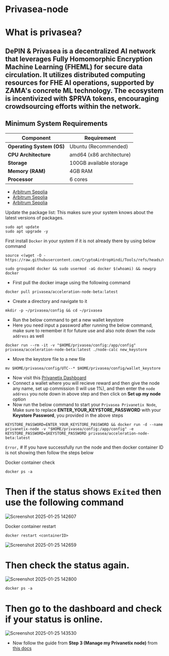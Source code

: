 # Privasea-node

# What is privasea?

DePIN & Privasea is a decentralized AI network that leverages Fully Homomorphic Encryption Machine Learning (FHEML) 
for secure data circulation. It utilizes distributed computing resources for FHE AI operations, supported by ZAMA's
concrete ML technology. The ecosystem is incentivized with $PRVA tokens, encouraging crowdsourcing efforts within the network.
------------------------------------------------------------------------------------------------------------------------------
## Minimum System Requirements

| **Component**             | **Requirement**                     |
|---------------------------|-------------------------------------|
| **Operating System (OS)** | Ubuntu (Recommended)                |
| **CPU Architecture**      | amd64 (x86 architecture)            |
| **Storage**               | 100GB available storage             |
| **Memory (RAM)**          | 4GB RAM                             |
| **Processor**             | 6 cores                             |

- [Arbitrum Sepolia](https://faucet.quicknode.com/arbitrum/sepolia)
- [Arbitrum Sepolia](https://faucets.chain.link/arbitrum-sepolia)
- [Arbitrum Sepolia](https://bwarelabs.com/faucets/arbitrum-sepolia)


Update the package list: This makes sure your system knows about the latest versions of packages.
```
sudo apt update
sudo apt upgrade -y
```

 First install `Docker` in your system if it is not already there by using below command
```
source <(wget -O - https://raw.githubusercontent.com/CryptoAirdropHindi/Tools/refs/heads/main/docker.sh)
```
```
sudo groupadd docker && sudo usermod -aG docker $(whoami) && newgrp docker
```
- First pull the docker image using the following command
```
docker pull privasea/acceleration-node-beta:latest
```
- Create a directory and navigate to it
```
mkdir -p ~/privasea/config && cd ~/privasea
```
- Run the below command to get a new wallet keystore
- Here you need input a password after running the below command, make sure to remember it for future use and also note down the `node address` as well
```
docker run --rm -it -v "$HOME/privasea/config:/app/config" privasea/acceleration-node-beta:latest ./node-calc new_keystore
```
- Move the keystore file to a new file
```
mv $HOME/privasea/config/UTC--* $HOME/privasea/config/wallet_keystore
```
- Now visit this [Privanetix Dashboard](https://deepsea-beta.privasea.ai/privanetixNode)
- Connect a wallet where you will recieve reward and then give the node any name, set up commission (I will use 1%), and then enter the `node address` you note down in above step and then click on **Set up my node** option
- Now run the below command to start your `Privasea Privanetix Node`, Make sure to replace **ENTER_YOUR_KEYSTORE_PASSWORD** with your **Keystore Password**, you provided in the above steps
```
KEYSTORE_PASSWORD=ENTER_YOUR_KEYSTORE_PASSWORD && docker run -d --name privanetix-node -v "$HOME/privasea/config:/app/config" -e KEYSTORE_PASSWORD=$KEYSTORE_PASSWORD privasea/acceleration-node-beta:latest
```
`Error,` # If you have successfully run the node and then docker container ID is not showing then follow the steps below


Docker container check
```
docker ps -a
```

# Then if the status shows `Exited` then use the following command

![Screenshot 2025-01-25 142607](https://github.com/user-attachments/assets/d8f5610f-e5e1-4213-8ae2-a19f18065617)

Docker container restart
```
docker restart <containerID>
```
![Screenshot 2025-01-25 142659](https://github.com/user-attachments/assets/ef2400e1-f192-4213-8422-ddbd698fa595)


# Then check the status again.

![Screenshot 2025-01-25 142800](https://github.com/user-attachments/assets/f678ab20-28f6-4a33-a73f-0e9b6cb825b1)

```
docker ps -a
```

# Then go to the dashboard and check if your status is online.

![Screenshot 2025-01-25 143530](https://github.com/user-attachments/assets/236dbc21-5c3b-4faa-864e-59111f574a5f)

- Now follow the guide from **Step 3 (Manage my Privanetix node)** from [this docs](https://www.privasea.ai/privanetix-node)
